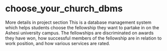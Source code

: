 # choose_your_church_dbms
More details in project section 
This is a database management system which helps students choose the fellowship they want to partake in on the Ashesi university campus. The fellowships are discriminated on awards they have won, how successful members of the fellowship are in relation to work position, and how various services are rated.
